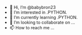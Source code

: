 - 👋 Hi, I’m @babybron23
- 👀 I’m interested in .PYTHON.
- 🌱 I’m currently learning .PYTHON.
- 💞️ I’m looking to collaborate on ...
- 📫 How to reach me ...

<!---
babybron23/babybron23 is a ✨ special ✨ repository because its `README.md` (this file) appears on your GitHub profile.
You can click the Preview link to take a look at your changes.
--->
